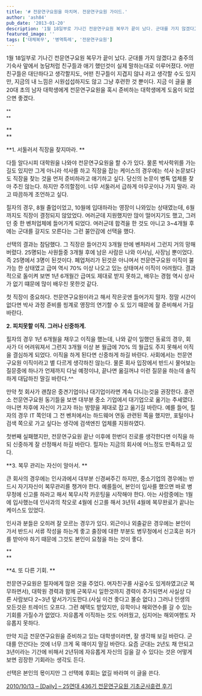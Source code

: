 ```yaml
---
title: '# 전문연구요원을 마치며. 전문연구요원 가이드.'
author: 'ash84'
pub_date: '2013-01-20'
description: '1월 18일부로 기나긴 전문연구요원 복무가 끝이 났다. 군대를 가지 않겠다고 충주의 기숙사 앞에서 농담처럼 친구들과 애기 했던것이 실제 말하는대로 이루어졌다. 어떤 친구들은 대단하다고 생각할지도, 어떤 친구들이 지겹지 않냐 라고 생각할 수도 있지만, 지금의 내 느낌은 시원섭섭하지도 않고 그냥 후련한 것 뿐이다. 지금 이 글을 볼 20대 초의 남자 대학생에게 전문연구요원을 혹시'
featured_image: ''
tags: ['대체복무', '병역특례', '전문연구요원']
---
```



<span style="font-size: 11pt;">1월 18일부로 기나긴 전문연구요원 복무가 끝이 났다. 군대를 가지 않겠다고 충주의 기숙사 앞에서 농담처럼 친구들과 애기 했던것이 실제 말하는대로 이루어졌다. 어떤 친구들은 대단하다고 생각할지도, 어떤 친구들이 지겹지 않냐 라고 생각할 수도 있지만, 지금의 내 느낌은 시원섭섭하지도 않고 그냥 후련한 것 뿐이다. </span><span style="font-size: 11pt; line-height: 1.5;">지금 이 글을 볼 20대 초의 남자 대학생에게 전문연구요원을 혹시 준비하는 대학생에게 도움이 되었으면 좋겠다. </span>

<span style="font-size: 9pt; line-height: 1.5;">**  
**</span>

<span style="font-size: 11pt;">**  
**</span>

<span style="font-size: 11pt;">**1. 서둘러서 직장을 찾지마라. **</span>

<span style="font-size: 11pt;">다들 알다시피 대학원을 나와야 전문연구요원을 할 수가 있다. 물론 박사학위를 가는 길도 있지만 그게 아니라 석사를 하고 직장을 잡는 케이스의 경우에는 석사 논문보다도 직장을 찾는 것을 먼저 준비하라고 애기하고 싶다. 당신의 논문이 병특 업체를 찾아 주진 않는다. 하지만 주의할점이. 너무 서둘러서 급하게 아무곳이나 가지 말라. 라고 따끔하게 조언하고 싶다. </span>

<span style="font-size: 11pt;">필자의 경우, 8월 졸업이었고, 10월에 입대하라는 영장이 나와있는 상태였는데, 6월까지도 직장이 결정되지 않았었다. 여러군데 지원했지만 많이 떨어지기도 했고, 그러던 중 한 벤처업체에 들어가게 되었다. 여러군데 합격을 한 것도 아니고 3~4개월 후에는 군대를 갈지도 모른다는 그런 불안감에 선택을 했다. </span>

<span style="font-size: 11pt;">선택의 결과는 참담했다. 그 직장은 들어간지 3개월 만에 벤처라서 그런지 거의 망해버렸다. 25명되는 사원들중 3개월 후에 남은 사람은 나와 이사님, 사장님 뿐이었다. 즉 25명에서 3명이 된것이다. 폐업처리가 된것은 아니여서 전문연구요원 이직이 불가능 한 상태였고 급여 역시 70% 이상 나오고 있는 상태여서 이직이 어려웠다. 결과적으로 돌이켜 보면 1년 6개월간 급여도 제대로 받지 못하고, 배우는 경험 역시 상사가 없기 떄문에 많이 배우진 못한것 같다. </span>

<span style="font-size: 11pt;">첫 직장이 중요하다. 전문연구요원이라고 해서 작은곳엔 들어가지 말자. 정말 시간이 없다면 박사 과정 준비를 핑계로 영장의 연기할 수 도 있기 때문에 잘 준비해서 가길 바란다. </span>

<span style="font-size: 11pt;">**2. 피치못할 이직. 그러나 신중하게.**</span>

<span style="font-size: 11pt;">필자의 경우 1년 6개월을 채우고 이직을 했는데, 나와 같이 일했던 동료의 경우, 회사가 더 어려워져서 그런지 3개월 이상 본 월급에 70% 의 월급도 주지 못해서 이직을 결심하게 되었다. 이직을 하게 된다면 신중하게 하길 바란다. 사회에서는 전문연구요원 이직이라고 별 다르게 생각하진 않는다. 물론 회사 입장에서 반드시 물어보는 질문중에 하나가 언제까지 다닐 예정이냐, 끝나면 옮길꺼냐 이런 질문을 하는데 솔직하게 대답하진 말길 바란다.^^ </span>

<span style="font-size: 11pt;">만약 첫 회사가 괜찮은 중견기업이나 대기업이라면 계속 다니는것을 권장한다. 훈련소 전문연구요원 동기들을 보면 대부분 중소 기업에서 대기업으로 옮기는 추세였다. 아니면 차후에 자신이 가고자 하는 방향을 제대로 잡고 옮기길 바란다. 예를 들어, 필자의 경우 IT 쪽인데 그 전 벤처에서는 하드웨어 연동 관련된 쪽을 했지만, 포털이나 검색 쪽으로 가고 싶다는 생각에 검색엔진 업체를 지원하였다. </span>

<span style="font-size: 11pt;">첫번째 실패했지만, 전문연구요원 끝난 이후에 한번더 진로를 생각한다면 이직을 하되 신중하게 잘 선정해서 하길 바란다. 필자는 지금의 회사에 어느정도 만족하고 있다. </span>

<span style="font-size: 11pt;">**3. 복무 관리는 자신이 알아서. **</span>

<span style="font-size: 11pt;">큰 회사의 경우에는 인사과에서 대부분 신경써주긴 하지만, 중소기업의 경우에는 반드시 자기자신이 복무관리를 챙겨야 한다. 예를들어, 본인이 입사를 했으면 바로 병무청에 신고를 하라고 해서 복무시작 카운팅을 시작해야 한다. 아는 사람중에는 1월에 입사했는데 인사과의 착오로 4월에 신고를 해서 3년뒤 4월에 복무완료가 끝나는 케이스도 있었다. </span>

<span style="font-size: 11pt;">인사과 분들은 오히려 잘 모르는 경우가 있다. 외근이나 외출같은 경우에는 본인이 가서 반드시 서류 작성을 하는게 좋고 출장에 대한 부분도 병무청에서 신고혹은 허가를 받아야 하기 때문에 그것도 본인이 요청을 하는 것이 좋다. </span>

**  
**

<span style="font-size: 11pt;">**4. 또 다른 기회. **</span>

<span style="font-size: 11pt;">전문연구요원은 필자에게 많은 것을 주었다. 여자친구를 사귈수도 있게하였고(군 복무하면서), 대학원 경력과 함께 군복무시 일한것까지 경력이 추가되면서 사실상 다른 사람보다 2~3년 앞서가기도한다.(사실 이건 좋다고 볼순 없다.) 그러나 인생의 모든것은 트레이드 오프다. 그런 혜택도 받았지만, 유학이나 해외연수를 갈 수 있는 기회를 가질수가 없었다. 자유롭게 이직하는 것도 어려웠고, 심지어는 해외여행도 자유롭지 못하다. </span>

<span style="font-size: 11pt;">만약 지금 전문연구요원을 준비하고 있는 대학생이라면, 잘 생각해 보길 바란다. 군대를 안간다는 것에 너무 크게 목 매이지 말길 바란다. 요즘 군대는 2년도 채 안되고 3년이라는 기간에 비해서 2년뒤에 자유롭게 자신의 길을 갈 수 있다는 것은 어떻게 보면 굉장한 기회라는 생각도 든다. </span>

<span style="font-size: 11pt;">선택은 본인의 몫이지만 그 선택에 후회는 없길 바라며 이 글을 쓴다. </span>

[<span style="font-size: 11pt;">2010/10/13 – [Daily] – 25연대 436기 전문연구요원 기초군사훈련 후기</span>](http://ash84.tistory.com/636)

<span style="font-size: 11pt;"></span>



